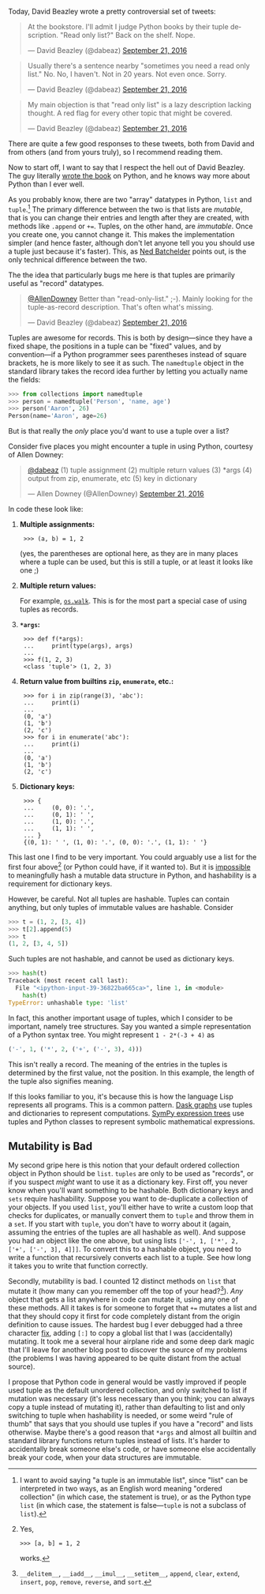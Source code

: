 Today, David Beazley wrote a pretty controversial set of tweets:

<blockquote class="twitter-tweet" data-conversation="none" data-lang="en"><p lang="en" dir="ltr">At the bookstore. I&#39;ll admit I judge Python books by their tuple description. &quot;Read only list?&quot;  Back on the shelf.  Nope.</p>&mdash; David Beazley (@dabeaz) <a href="https://twitter.com/dabeaz/status/778634205395845120">September 21, 2016</a></blockquote>
<script async src="//platform.twitter.com/widgets.js" charset="utf-8"></script>
<blockquote class="twitter-tweet" data-conversation="none" data-lang="en"><p lang="en" dir="ltr">Usually there&#39;s a sentence nearby &quot;sometimes you need a read only list.&quot; No. No, I haven&#39;t. Not in 20 years. Not even once. Sorry.</p>&mdash; David Beazley (@dabeaz) <a href="https://twitter.com/dabeaz/status/778635637457088512">September 21, 2016</a></blockquote>
<script async src="//platform.twitter.com/widgets.js"
charset="utf-8"></script>
<blockquote class="twitter-tweet" data-conversation="none" data-lang="en"><p lang="en" dir="ltr">My main objection is that &quot;read only list&quot; is a lazy description lacking thought. A red flag for every other topic that might be covered.</p>&mdash; David Beazley (@dabeaz) <a href="https://twitter.com/dabeaz/status/778639979052498944">September 21, 2016</a></blockquote>
<script async src="//platform.twitter.com/widgets.js"
charset="utf-8"></script>

There are quite a few good responses to these tweets, both from David and from
others (and from yours truly), so I recommend reading them.

Now to start off, I want to say that I respect the hell out of David Beazley.
The guy literally [wrote the book](http://www.dabeaz.com/cookbook.html) on
Python, and he knows way more about Python than I ever well.

As you probably know, there are two "array" datatypes in Python, `list` and
`tuple`.[^list] The primary difference between the two is that lists are *mutable*,
that is you can change their entries and length after they are created, with
methods like `.append` or `+=`. Tuples, on the other hand, are *immutable*.
Once you create one, you cannot change it. This makes the implementation
simpler (and hence faster, although don't let anyone tell you you should use a
tuple just because it's faster). This, as
[Ned Batchelder](http://nedbatchelder.com/blog/201608/lists_vs_tuples.html)
points out, is the only technical difference between the two.

The the idea that particularly bugs me here is that tuples are primarily
useful as "record" datatypes.

<blockquote class="twitter-tweet" data-conversation="none" data-lang="en"><p lang="en" dir="ltr"><a href="https://twitter.com/AllenDowney">@AllenDowney</a> Better than &quot;read-only-list.&quot; ;-).   Mainly looking for the tuple-as-record description. That&#39;s often what&#39;s missing.</p>&mdash; David Beazley (@dabeaz) <a href="https://twitter.com/dabeaz/status/778685294593716224">September 21, 2016</a></blockquote>
<script async src="//platform.twitter.com/widgets.js" charset="utf-8"></script>

Tuples are awesome for records. This is both by design—since they have a
fixed shape, the positions in a tuple can be "fixed" values, and by convention—if a
Python programmer sees parentheses instead of square brackets, he is more
likely to see it as such. The `namedtuple` object in the standard library
takes the record idea further by letting you actually name the fields:

``` python
>>> from collections import namedtuple
>>> person = namedtuple('Person', 'name, age')
>>> person('Aaron', 26)
Person(name='Aaron', age=26)
```

But is that really the *only* place you'd want to use a tuple over a list?

Consider five places you might encounter a tuple in using Python, courtesy of
Allen Downey:

<blockquote class="twitter-tweet" data-conversation="none" data-lang="en"><p lang="en" dir="ltr"><a href="https://twitter.com/dabeaz">@dabeaz</a> (1) tuple assignment (2) multiple return values (3) *args (4) output from zip, enumerate, etc (5) key in dictionary</p>&mdash; Allen Downey (@AllenDowney) <a href="https://twitter.com/AllenDowney/status/778691102094176257">September 21, 2016</a></blockquote>
<script async src="//platform.twitter.com/widgets.js"
charset="utf-8"></script>

In code these look like:

1. **Multiple assignments:**

        >>> (a, b) = 1, 2

    (yes, the parentheses are optional here, as they are in many places where a
tuple can be used, but this is still a tuple, or at least it looks like one ;)

2. **Multiple return values:**

    For example,
    [`os.walk`](https://docs.python.org/3/library/os.html#os.walk). This is
    for the most part a special case of using tuples as records.

3. **`*args`:**

        >>> def f(*args):
        ...     print(type(args), args)
        ...
        >>> f(1, 2, 3)
        <class 'tuple'> (1, 2, 3)

4. **Return value from builtins `zip`, `enumerate`, etc.:**

        >>> for i in zip(range(3), 'abc'):
        ...     print(i)
        ...
        (0, 'a')
        (1, 'b')
        (2, 'c')
        >>> for i in enumerate('abc'):
        ...     print(i)
        ...
        (0, 'a')
        (1, 'b')
        (2, 'c')

5. **Dictionary keys:**

        >>> {
        ...     (0, 0): '.',
        ...     (0, 1): ' ',
        ...     (1, 0): '.',
        ...     (1, 1): ' ',
        ... }
        {(0, 1): ' ', (1, 0): '.', (0, 0): '.', (1, 1): ' '}

This last one I find to be very important. You could arguably use a list for
the first four above[^assign] (or Python could have, if it wanted to). But it
is
[impossible](https://asmeurer.github.io/blog/posts/what-happens-when-you-mess-with-hashing-in-python/)
to meaningfully hash a mutable data structure in Python, and hashability is a
requirement for dictionary keys.

However, be careful. Not all tuples are hashable. Tuples can contain
anything, but only tuples of immutable values are hashable. Consider

``` python
>>> t = (1, 2, [3, 4])
>>> t[2].append(5)
>>> t
(1, 2, [3, 4, 5])
```


Such tuples are not hashable, and cannot be used as dictionary keys.

```python
>>> hash(t)
Traceback (most recent call last):
  File "<ipython-input-39-36822ba665ca>", line 1, in <module>
    hash(t)
TypeError: unhashable type: 'list'
```

In fact, this another important usage of tuples, which I consider to be
important, namely tree structures. Say you wanted a simple representation of a
Python syntax tree. You might represent `1 - 2*(-3 + 4)` as

``` python
('-', 1, ('*', 2, ('+', ('-', 3), 4)))
```

This isn't really a record. The meaning of the entries in the tuples is
determined by the first value, not the position. In this example, the length
of the tuple also signifies meaning.

If this looks familiar to you, it's because this is how the language Lisp
represents all programs. This is a common pattern.
[Dask graphs](http://dask.pydata.org/en/latest/graphs.html) use tuples and
dictionaries to represent computations.
[SymPy expression trees](http://docs.sympy.org/latest/tutorial/manipulation.html)
use tuples and Python classes to represent symbolic mathematical expressions.

## Mutability is Bad

My second gripe here is this notion that your default ordered collection
object in Python should be `list`. `tuples` are only to be used as "records",
or if you suspect *might* want to use it as a dictionary key. First off, you
never know when you'll want something to be hashable. Both dictionary keys and
`sets` require hashability. Suppose you want to de-duplicate a collection of
your objects. If you used `list`, you'll either have to write a custom loop that
checks for duplicates, or manually convert them to `tuple` and throw them in a
`set`. If you start with `tuple`, you don't have to worry about it (again,
assuming the entries of the tuples are all hashable as well). And suppose you
had an object like the one above, but using lists
`['-', 1, ['*', 2, ['+', ['-', 3], 4]]]`. To convert this to a hashable
object, you need to write a function that recursively converts each list to a
tuple. See how long it takes you to write that function correctly.

Secondly, mutability is bad. I counted 12 distinct methods on
`list` that mutate it (how many can you remember off the top of your
head?[^mutate]). *Any* object that gets a list anywhere in code can mutate it,
using any one of these methods. All it takes is for someone to forget that
`+=` mutates a list and that they should copy it first for code completely
distant from the origin definition to cause issues.  The hardest bug I ever
debugged had a three character
[fix](https://github.com/inducer/pudb/commit/b979fc5909c8d731eb907fc25f4e97904fb7cbbd),
adding `[:]` to copy a global list that I was
(accidentally) mutating. It took me a several hour airplane ride and some deep
dark magic that I'll leave for another blog post to discover the source of my
problems (the problems I was having appeared to be quite distant from the
actual source).

I propose that Python code in general would be vastly improved if people used
tuple as the default unordered collection, and only switched to list if
mutation was necessary (it's less necessary than you think; you can always
copy a tuple instead of mutating it), rather than defaulting to list and only
switching to tuple when hashability is needed, or some weird "rule of thumb"
that says that you should use tuples if you have a "record" and lists
otherwise. Maybe there's a good reason that `*args` and almost all builtin and
standard library functions return tuples instead of lists. It's harder to
accidentally break someone else's code, or have someone else accidentally
break your code, when your data structures are immutable.

[^list]: I want to avoid saying "a tuple is an immutable list", since "list"
    can be interpreted in two ways, as an English word meaning "ordered
    collection" (in
    which case, the statement is true), or as the Python type `list` (in which
    case, the statement is false—`tuple` is not a subclass of `list`).

[^assign]: Yes,

        >>> [a, b] = 1, 2

    works.

[^mutate]: `__delitem__`, `__iadd__`, `__imul__`, `__setitem__`, `append`, `clear`, `extend`, `insert`,
    `pop`, `remove`, `reverse`, and `sort`.
